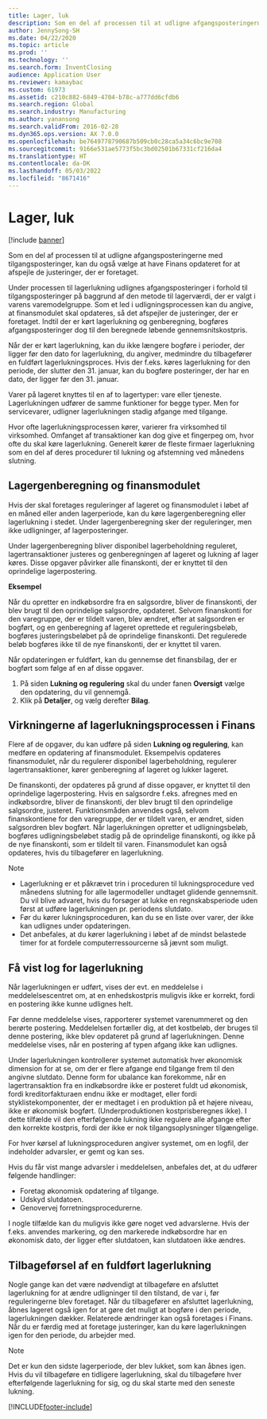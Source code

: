 ```yaml
---
title: Lager, luk
description: Som en del af processen til at udligne afgangsposteringerne med tilgangsposteringer, kan du også vælge at have Finans opdateret for at afspejle de justeringer, der er foretaget.
author: JennySong-SH
ms.date: 04/22/2020
ms.topic: article
ms.prod: ''
ms.technology: ''
ms.search.form: InventClosing
audience: Application User
ms.reviewer: kamaybac
ms.custom: 61973
ms.assetid: c210c882-6849-4704-b78c-a777dd6cfdb6
ms.search.region: Global
ms.search.industry: Manufacturing
ms.author: yanansong
ms.search.validFrom: 2016-02-28
ms.dyn365.ops.version: AX 7.0.0
ms.openlocfilehash: be7649778790687b509cb0c28ca5a34c6bc9e708
ms.sourcegitcommit: 9166e531ae5773f5bc3bd02501b67331cf216da4
ms.translationtype: HT
ms.contentlocale: da-DK
ms.lasthandoff: 05/03/2022
ms.locfileid: "8671416"
---
```

# <a name="inventory-close"></a>Lager, luk

[!include [banner](../includes/banner.md)]

Som en del af processen til at udligne afgangsposteringerne med tilgangsposteringer, kan du også vælge at have Finans opdateret for at afspejle de justeringer, der er foretaget.

Under processen til lagerlukning udlignes afgangsposteringer i forhold til tilgangsposteringer på baggrund af den metode til lagerværdi, der er valgt i varens varemodelgruppe. Som et led i udligningsprocessen kan du angive, at finansmodulet skal opdateres, så det afspejler de justeringer, der er foretaget. Indtil der er kørt lagerlukning og genberegning, bogføres afgangsposteringer dog til den beregnede løbende gennemsnitskostpris. 

Når der er kørt lagerlukning, kan du ikke længere bogføre i perioder, der ligger før den dato for lagerlukning, du angiver, medmindre du tilbagefører en fuldført lagerlukningsproces. Hvis der f.eks. køres lagerlukning for den periode, der slutter den 31. januar, kan du bogføre posteringer, der har en dato, der ligger før den 31. januar. 

Varer på lageret knyttes til en af to lagertyper: vare eller tjeneste. Lagerlukningen udfører de samme funktioner for begge typer. Men for servicevarer, udligner lagerlukningen stadig afgange med tilgange. 

Hvor ofte lagerlukningsprocessen kører, varierer fra virksomhed til virksomhed. Omfanget af transaktioner kan dog give et fingerpeg om, hvor ofte du skal køre lagerlukning. Generelt kører de fleste firmaer lagerlukning som en del af deres procedurer til lukning og afstemning ved månedens slutning.

## <a name="inventory-recalculation-and-the-general-ledger"></a>Lagergenberegning og finansmodulet
Hvis der skal foretages reguleringer af lageret og finansmodulet i løbet af en måned eller anden lagerperiode, kan du køre lagergenberegning eller lagerlukning i stedet. Under lagergenberegning sker der reguleringer, men ikke udligninger, af lagerposteringer. 

Under lagergenberegning bliver disponibel lagerbeholdning reguleret, lagertransaktioner justeres og genberegningen af lageret og lukning af lager køres. Disse opgaver påvirker alle finanskonti, der er knyttet til den oprindelige lagerpostering. 

**Eksempel** 

Når du opretter en indkøbsordre fra en salgsordre, bliver de finanskonti, der blev brugt til den oprindelige salgsordre, opdateret. Selvom finanskonti for den varegruppe, der er tildelt varen, blev ændret, efter at salgsordren er bogført, og en genberegning af lageret oprettede et reguleringsbeløb, bogføres justeringsbeløbet på de oprindelige finanskonti. Det regulerede beløb bogføres ikke til de nye finanskonti, der er knyttet til varen. 

Når opdateringen er fuldført, kan du gennemse det finansbilag, der er bogført som følge af en af disse opgaver.

1.  På siden **Lukning og regulering** skal du under fanen **Oversigt** vælge den opdatering, du vil gennemgå.
2.  Klik på **Detaljer**, og vælg derefter **Bilag**.

## <a name="effects-of-the-inventory-close-process-on-the-general-ledger"></a>Virkningerne af lagerlukningsprocessen i Finans
Flere af de opgaver, du kan udføre på siden **Lukning og regulering**, kan medføre en opdatering af finansmodulet. Eksempelvis opdateres finansmodulet, når du regulerer disponibel lagerbeholdning, regulerer lagertransaktioner, kører genberegning af lageret og lukker lageret. 

De finanskonti, der opdateres på grund af disse opgaver, er knyttet til den oprindelige lagerpostering. Hvis en salgsordre f.eks. afregnes med en indkøbsordre, bliver de finanskonti, der blev brugt til den oprindelige salgsordre, justeret. Funktionsmåden anvendes også, selvom finanskontiene for den varegruppe, der er tildelt varen, er ændret, siden salgsordren blev bogført. Når lagerlukningen opretter et udligningsbeløb, bogføres udligningsbeløbet stadig på de oprindelige finanskonti, og ikke på de nye finanskonti, som er tildelt til varen. Finansmodulet kan også opdateres, hvis du tilbagefører en lagerlukning. 

> [!NOTE] 
> - Lagerlukning er et påkrævet trin i proceduren til lukningsprocedure ved månedens slutning for alle lagermodeller undtaget glidende gennemsnit.  Du vil blive advaret, hvis du forsøger at lukke en regnskabsperiode uden først at udføre lagerlukningen pr. periodens slutdato.
> - Før du kører lukningsproceduren, kan du se en liste over varer, der ikke kan udlignes under opdateringen.
> - Det anbefales, at du kører lagerlukning i løbet af de mindst belastede timer for at fordele computerressourcerne så jævnt som muligt.

## <a name="the-inventory-close-log"></a>Få vist log for lagerlukning
Når lagerlukningen er udført, vises der evt. en meddelelse i meddelelsescentret om, at en enhedskostpris muligvis ikke er korrekt, fordi en postering ikke kunne udlignes helt. 

Før denne meddelelse vises, rapporterer systemet varenummeret og den berørte postering. Meddelelsen fortæller dig, at det kostbeløb, der bruges til denne postering, ikke blev opdateret på grund af lagerlukningen. Denne meddelelse vises, når en postering af typen afgang ikke kan udlignes. 

Under lagerlukningen kontrollerer systemet automatisk hver økonomisk dimension for at se, om der er flere afgange end tilgange frem til den angivne slutdato. Denne form for ubalance kan forekomme, når en lagertransaktion fra en indkøbsordre ikke er posteret fuldt ud økonomisk, fordi kreditorfakturaen endnu ikke er modtaget, eller fordi styklistekomponenter, der er medtaget i en produktion på et højere niveau, ikke er økonomisk bogført. (Underproduktionen kostprisberegnes ikke). I dette tilfælde vil den efterfølgende lukning ikke regulere alle afgange efter den korrekte kostpris, fordi der ikke er nok tilgangsoplysninger tilgængelige. 

For hver kørsel af lukningsproceduren angiver systemet, om en logfil, der indeholder advarsler, er gemt og kan ses. 

Hvis du får vist mange advarsler i meddelelsen, anbefales det, at du udfører følgende handlinger:

-   Foretag økonomisk opdatering af tilgange.
-   Udskyd slutdatoen.
-   Genovervej forretningsprocedurerne.

I nogle tilfælde kan du muligvis ikke gøre noget ved advarslerne. Hvis der f.eks. anvendes markering, og den markerede indkøbsordre har en økonomisk dato, der ligger efter slutdatoen, kan slutdatoen ikke ændres.

## <a name="reversing-a-completed-inventory-close"></a>Tilbageførsel af en fuldført lagerlukning
Nogle gange kan det være nødvendigt at tilbageføre en afsluttet lagerlukning for at ændre udligninger til den tilstand, de var i, før reguleringerne blev foretaget. Når du tilbagefører en afsluttet lagerlukning, åbnes lageret også igen for at gøre det muligt at bogføre i den periode, lagerlukningen dækker. Relaterede ændringer kan også foretages i Finans. Når du er færdig med at foretage justeringer, kan du køre lagerlukningen igen for den periode, du arbejder med. 

> [!NOTE] 
> Det er kun den sidste lagerperiode, der blev lukket, som kan åbnes igen. Hvis du vil tilbageføre en tidligere lagerlukning, skal du tilbageføre hver efterfølgende lagerlukning for sig, og du skal starte med den seneste lukning.



[!INCLUDE[footer-include](../../includes/footer-banner.md)]